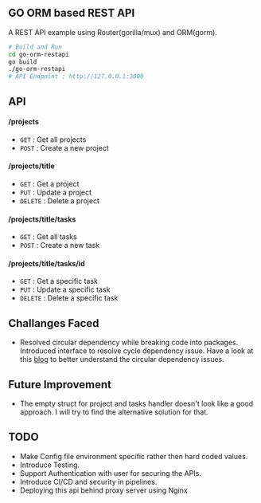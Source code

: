 ## GO ORM based REST API
A REST API example using Router(gorilla/mux) and ORM(gorm).

```bash
# Build and Run
cd go-orm-restapi
go build
./go-orm-restapi
# API Endpoint : http://127.0.0.1:3000
```

## API

#### /projects
* `GET` : Get all projects
* `POST` : Create a new project

#### /projects/title
* `GET` : Get a project
* `PUT` : Update a project
* `DELETE` : Delete a project

#### /projects/title/tasks
* `GET` : Get all tasks
* `POST` : Create a new task

#### /projects/title/tasks/id
* `GET` : Get a specific task
* `PUT` : Update a specific task
* `DELETE` : Delete a specific task

## Challanges Faced
* Resolved circular dependency while breaking code into packages. Introduced interface to resolve cycle dependency issue. Have a look at this [blog](https://quoeamaster.medium.com/golang-gotchas-2-the-curse-of-import-cycle-not-allowed-6abfa3523f57) to better understand the circular dependency issues.

## Future Improvement
* The empty struct for project and tasks handler doesn't look like a good approach. I will try to find the alternative solution for that.

## TODO
* Make Config file environment specific rather then hard coded values.
* Introduce Testing.
* Support Authentication with user for securing the APIs.
* Introduce CI/CD and security in pipelines.
* Deploying this api behind proxy server using Nginx